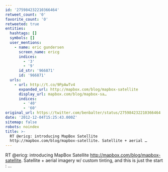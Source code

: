 ```yaml
---
id: '275984232210366464'
retweet_count: '0'
favorite_count: '0'
retweeted: true
entities:
  hashtags: []
  symbols: []
  user_mentions:
    - name: eric gundersen
      screen_name: ericg
      indices:
        - '3'
        - '9'
      id_str: '966871'
      id: '966871'
  urls:
    - url: http://t.co/9PpAwTv4
      expanded_url: http://mapbox.com/blog/mapbox-satellite
      display_url: mapbox.com/blog/mapbox-sa…
      indices:
        - '40'
        - '60'
original_url: https://twitter.com/benbalter/status/275984232210366464
date: '2012-12-04T15:25:43.000Z'
sitemap: false
robots: noindex
title: >-
  RT @ericg: introducing MapBox Satellite
  http://mapbox.com/blog/mapbox-satellite. Satellite + aerial …
---
```


RT @ericg: introducing MapBox Satellite http://mapbox.com/blog/mapbox-satellite. Satellite + aerial imagery w/ custom tinting, and this is just the start : ...